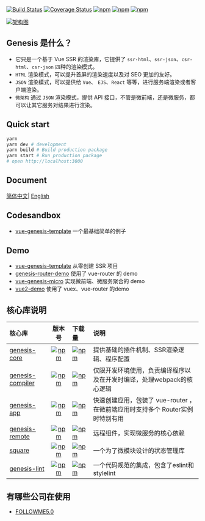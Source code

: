 [![Build Status](https://travis-ci.org/fmfe/genesis.svg?branch=master)](https://travis-ci.org/fmfe/genesis)
[![Coverage Status](https://coveralls.io/repos/github/fmfe/genesis/badge.svg?branch=master)](https://coveralls.io/github/fmfe/genesis?branch=master)
[![npm](https://img.shields.io/npm/v/@fmfe/genesis-core.svg)](https://www.npmjs.com/package/@fmfe/genesis-core) 
[![npm](https://img.shields.io/npm/dm/@fmfe/genesis-core.svg)](https://www.npmjs.com/package/@fmfe/genesis-core)
[![npm](https://img.shields.io/npm/dt/@fmfe/genesis-core.svg)](https://www.npmjs.com/package/@fmfe/genesis-core)

[![架构图](https://fmfe.github.io/genesis-docs/renderer.jpg?v=1)](https://fmfe.github.io/genesis-docs/guide/renderer.html)

## Genesis 是什么？
- 它只是一个基于 Vue SSR 的渲染库，它提供了 `ssr-html`、`ssr-json`、`csr-html`、`csr-json`  四种的渲染模式。    
- `HTML` 渲染模式，可以提升首屏的渲染速度以及对 SEO 更加的友好。
- `JSON` 渲染模式，可以提供给 `Vue`、 `EJS`、`React` 等等，进行服务端渲染或者客户端渲染。
- `微架构` 通过 `JSON` 渲染模式，提供 API 接口，不管是微前端，还是微服务，都可以让其它服务对结果进行渲染。

## Quick start
```bash
yarn
yarn dev # development
yarn build # Build production package
yarn start # Run production package
# open http://localhost:3000
```

## Document
[简体中文](https://fmfe.github.io/genesis-docs/guide/)| [English](https://anish2690.github.io/genesis-docs-en/)


## Codesandbox
- [vue-genesis-template](https://codesandbox.io/s/condescending-architecture-ifgpt) 一个最基础简单的例子

## Demo
- [vue-genesis-template](https://github.com/fmfe/vue-genesis-template) 从零创建 SSR 项目
- [genesis-router-demo](https://github.com/fmfe/genesis-router-demo) 使用了 vue-router 的 demo
- [vue-genesis-micro](https://github.com/fmfe/vue-genesis-micro) 实现微前端、微服务聚合的 demo
- [vue2-demo](https://github.com/lzxb/vue2-demo) 使用了 vuex、vue-router 的demo

## 核心库说明
|核心库|版本号|下载量|说明|
|:-|:-:|:-|:-|
|[genesis-core](https://fmfe.github.io/genesis-docs/core/)|[![npm](https://img.shields.io/npm/v/@fmfe/genesis-core.svg)](https://www.npmjs.com/package/@fmfe/genesis-core) |[![npm](https://img.shields.io/npm/dm/@fmfe/genesis-core.svg)](https://www.npmjs.com/package/@fmfe/genesis-core)|提供基础的插件机制、SSR渲染逻辑、程序配置|
|[genesis-compiler](https://fmfe.github.io/genesis-docs/compiler/)|[![npm](https://img.shields.io/npm/v/@fmfe/genesis-compiler.svg)](https://www.npmjs.com/package/@fmfe/genesis-compiler) |[![npm](https://img.shields.io/npm/dm/@fmfe/genesis-compiler.svg)](https://www.npmjs.com/package/@fmfe/genesis-compiler)|仅限开发环境使用，负责编译程序以及在开发时编译，处理webpack的核心逻辑|
|[genesis-app](https://fmfe.github.io/genesis-docs/app/)|[![npm](https://img.shields.io/npm/v/@fmfe/genesis-app.svg)](https://www.npmjs.com/package/@fmfe/genesis-app) |[![npm](https://img.shields.io/npm/dm/@fmfe/genesis-app.svg)](https://www.npmjs.com/package/@fmfe/genesis-app)|快速创建应用，包装了 vue-router ，在微前端应用时支持多个 Router实例时特别有用|
|[genesis-remote](https://fmfe.github.io/genesis-docs/remote/)|[![npm](https://img.shields.io/npm/v/@fmfe/genesis-remote.svg)](https://www.npmjs.com/package/@fmfe/genesis-remote) |[![npm](https://img.shields.io/npm/dm/@fmfe/genesis-remote.svg)](https://www.npmjs.com/package/@fmfe/genesis-remote)|远程组件，实现微服务的核心依赖|
|[square](https://www.npmjs.com/package/@fmfe/square)|[![npm](https://img.shields.io/npm/v/@fmfe/square.svg)](https://www.npmjs.com/package/@fmfe/square) |[![npm](https://img.shields.io/npm/dm/@fmfe/square.svg)](https://www.npmjs.com/package/@fmfe/square)|一个为了微模块设计的状态管理库|
|[genesis-lint](https://www.npmjs.com/package/@fmfe/genesis-lint)|[![npm](https://img.shields.io/npm/v/@fmfe/genesis-lint.svg)](https://www.npmjs.com/package/@fmfe/genesis-lint) |[![npm](https://img.shields.io/npm/dm/@fmfe/genesis-lint.svg)](https://www.npmjs.com/package/@fmfe/genesis-lint)|一个代码规范的集成，包含了eslint和stylelint| 

## 有哪些公司在使用
- [FOLLOWME5.0](https://www.followme.com/)

